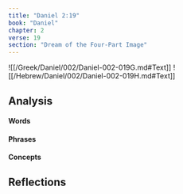 ```yaml
---
title: "Daniel 2:19"
book: "Daniel"
chapter: 2
verse: 19
section: "Dream of the Four-Part Image"
---
```

![[/Greek/Daniel/002/Daniel-002-019G.md#Text]]
![[/Hebrew/Daniel/002/Daniel-002-019H.md#Text]]

## Analysis

#### Words

#### Phrases

#### Concepts

## Reflections
